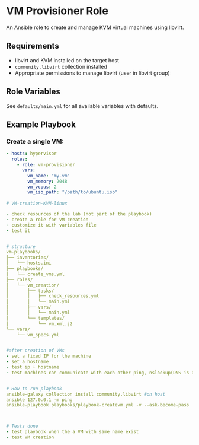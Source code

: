 # VM Provisioner Role

An Ansible role to create and manage KVM virtual machines using libvirt.

## Requirements

- libvirt and KVM installed on the target host
- `community.libvirt` collection installed
- Appropriate permissions to manage libvirt (user in libvirt group)

## Role Variables

See `defaults/main.yml` for all available variables with defaults.

## Example Playbook

### Create a single VM:
```yaml
- hosts: hypervisor
  roles:
    - role: vm-provisioner
      vars:
        vm_name: "my-vm"
        vm_memory: 2048
        vm_vcpus: 2
        vm_iso_path: "/path/to/ubuntu.iso"
        
# VM-creation-KVM-linux

- check resources of the lab (not part of the playbook)
- create a role for VM creation
- customize it with variables file
- test it 


# structure 
vm-playbooks/
├── inventories/
│   └── hosts.ini
├── playbooks/
│   └── create_vms.yml
├── roles/
│   └── vm_creation/
│       ├── tasks/
│       │   ├── check_resources.yml
│       │   └── main.yml
│       ├── vars/
│       │   └── main.yml
│       └── templates/
│           └── vm.xml.j2
└── vars/
    └── vm_specs.yml


#after creation of VMs
- set a fixed IP for the machine
- set a hostname 
- test ip + hostname
- test machines can communicate with each other ping, nslookup(DNS is already configured)


# How to run playbook
ansible-galaxy collection install community.libvirt #on host                                                                   
ansible 127.0.0.1 -m ping                                                                      
ansible-playbook playbooks/playbook-createvm.yml -v --ask-become-pass                                                                              



# Tests done
- test playbook when the a VM with same name exist                                                                
- test VM creation 